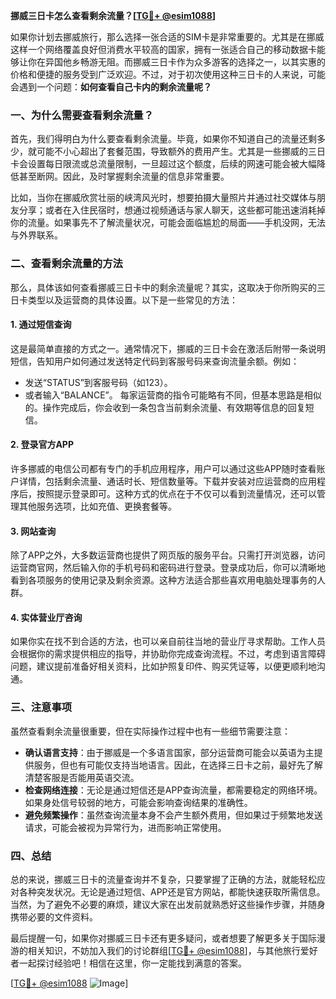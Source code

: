 **挪威三日卡怎么查看剩余流量？[[TG💪+ @esim1088](https://t.me/s/esim1088)]**

如果你计划去挪威旅行，那么选择一张合适的SIM卡是非常重要的。尤其是在挪威这样一个网络覆盖良好但消费水平较高的国家，拥有一张适合自己的移动数据卡能够让你在异国他乡畅游无阻。而挪威三日卡作为众多游客的选择之一，以其实惠的价格和便捷的服务受到广泛欢迎。不过，对于初次使用这种三日卡的人来说，可能会遇到一个问题：**如何查看自己卡内的剩余流量呢？**

### **一、为什么需要查看剩余流量？**
首先，我们得明白为什么要查看剩余流量。毕竟，如果你不知道自己的流量还剩多少，就可能不小心超出了套餐范围，导致额外的费用产生。尤其是一些挪威的三日卡会设置每日限流或总流量限制，一旦超过这个额度，后续的网速可能会被大幅降低甚至断网。因此，及时掌握剩余流量的信息非常重要。

比如，当你在挪威欣赏壮丽的峡湾风光时，想要拍摄大量照片并通过社交媒体与朋友分享；或者在入住民宿时，想通过视频通话与家人聊天，这些都可能迅速消耗掉你的流量。如果事先不了解流量状况，可能会面临尴尬的局面——手机没网，无法与外界联系。

### **二、查看剩余流量的方法**
那么，具体该如何查看挪威三日卡中的剩余流量呢？其实，这取决于你所购买的三日卡类型以及运营商的具体设置。以下是一些常见的方法：

#### **1. 通过短信查询**
这是最简单直接的方式之一。通常情况下，挪威的三日卡会在激活后附带一条说明短信，告知用户如何通过发送特定代码到客服号码来查询流量余额。例如：
- 发送“STATUS”到客服号码（如123）。
- 或者输入“BALANCE”。
每家运营商的指令可能略有不同，但基本思路是相似的。操作完成后，你会收到一条包含当前剩余流量、有效期等信息的回复短信。

#### **2. 登录官方APP**
许多挪威的电信公司都有专门的手机应用程序，用户可以通过这些APP随时查看账户详情，包括剩余流量、通话时长、短信数量等。下载并安装对应运营商的应用程序后，按照提示登录即可。这种方式的优点在于不仅可以看到流量情况，还可以管理其他服务选项，比如充值、更换套餐等。

#### **3. 网站查询**
除了APP之外，大多数运营商也提供了网页版的服务平台。只需打开浏览器，访问运营商官网，然后输入你的手机号码和密码进行登录。登录成功后，你可以清晰地看到各项服务的使用记录及剩余资源。这种方法适合那些喜欢用电脑处理事务的人群。

#### **4. 实体营业厅咨询**
如果你实在找不到合适的方法，也可以亲自前往当地的营业厅寻求帮助。工作人员会根据你的需求提供相应的指导，并协助你完成查询流程。不过，考虑到语言障碍问题，建议提前准备好相关资料，比如护照复印件、购买凭证等，以便更顺利地沟通。

### **三、注意事项**
虽然查看剩余流量很重要，但在实际操作过程中也有一些细节需要注意：

- **确认语言支持**：由于挪威是一个多语言国家，部分运营商可能会以英语为主提供服务，但也有可能仅支持当地语言。因此，在选择三日卡之前，最好先了解清楚客服是否能用英语交流。
- **检查网络连接**：无论是通过短信还是APP查询流量，都需要稳定的网络环境。如果身处信号较弱的地方，可能会影响查询结果的准确性。
- **避免频繁操作**：虽然查询流量本身不会产生额外费用，但如果过于频繁地发送请求，可能会被视为异常行为，进而影响正常使用。

### **四、总结**
总的来说，挪威三日卡的流量查询并不复杂，只要掌握了正确的方法，就能轻松应对各种突发状况。无论是通过短信、APP还是官方网站，都能快速获取所需信息。当然，为了避免不必要的麻烦，建议大家在出发前就熟悉好这些操作步骤，并随身携带必要的文件资料。

最后提醒一句，如果你对挪威三日卡还有更多疑问，或者想要了解更多关于国际漫游的相关知识，不妨加入我们的讨论群组[[TG💪+ @esim1088](https://t.me/s/esim1088)]，与其他旅行爱好者一起探讨经验吧！相信在这里，你一定能找到满意的答案。

[[TG💪+ @esim1088](https://t.me/s/esim1088) ![Image](https://i.postimg.cc/4NQfJmqS/Snipaste-2025-05-13-00-14-12.png)]